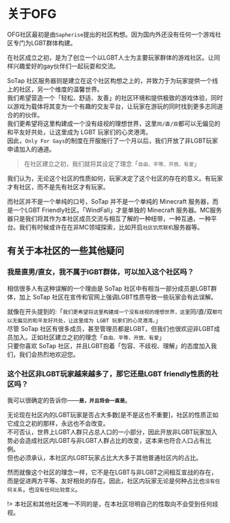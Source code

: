 # 关于OFG

OFG社区最初是由`Sapherise`提出的社区构想。因为国内外还没有任何一个游戏社区专门为LGBT群体构建。

在社区成立之初，是为了创立一个以LGBT人士为主要玩家群体的游戏社区。让同样兴趣爱好的gay伙伴们一起玩耍和交流。

 SoTap 社区服务器则是建立在这个社区构想之上的，并致力于为玩家提供一个线上的社区，另一个维度的温馨世界。  
 我们希望营造一个「轻松、舒适、友善」的社区环境和提供极致的游戏体验，同时以游戏为载体将其变为一个有趣的交友平台，让玩家在游玩的同时找到更多志同道合的的伙伴。  
 我们更希望将这里构建成一个没有歧视的理想世界，这里`同/直/双`都可以无偏见的和平友好共处，让这里成为 LGBT 玩家们的心灵港湾。  
 因此，`Only For Gays`的制度在开服施行了一个月以后，我们开放了非LGBT玩家申请加入的通道。

> 在社区建立之初，我们就将其设定了理念「`自由、平等、开放、有爱`」

我们认为，无论这个社区的性质如何，玩家决定了这个社区的存在的意义。有玩家才有社区，而不是先有社区才有玩家。

而社区并不是一个单纯的口号，SoTap 并不是一个单纯的 Minecraft 服务器，而是一个LGBT Friendly社区。「WindFall」才是单独的 Minecraft 服务器。MC服务器只是我们将其作为本社区成员交流与相互了解的一种纽带，一种互通，一种平台。我们有时候或许在在非MC领域探索，比如开启`社区饥荒联机`服务器等。

## 有关于本社区的一些其他疑问

### 我是直男/直女，我不属于lGBT群体，可以加入这个社区吗？

相信很多人有这种误解的一个理由是 SoTap 社区中有相当一部分成员是LGBT群体，加上 SoTap 社区在宣传和官网上强调LGBT性质导致一些玩家会有此误解。

就像在开头提到的:「`我们更希望将这里构建成一个没有歧视的理想世界，这里`同/直/双`都可以无偏见的和平友好共处，让这里成为 LGBT 玩家们的心灵港湾。`」  
尽管 SoTap 社区有很多成员，甚至管理员都是LGBT，但我们也很欢迎非LGBT成员加入。正如社区建立之初的理念「`自由、平等、开放、有爱`」  
只要你喜欢 SoTap 社区，并且LGBT抱着「包容、不歧视、理解」的态度加入我们，我们会热烈地欢迎您。

### 这个社区非LGBT玩家越来越多了，那它还是LGBT friendly性质的社区吗？

我可以很确定的告诉你——**`是，并且将会一直是`**。  

无论现在社区内的LGBT玩家是否占大多数[是不是这也不重要]，社区的性质正如它成立之初的那样，永远也不会改变。  
不可否认，世界上LGBT人群只占总人口的一小部分，因此开放非LGBT玩家加入势必会造成社区内LGBT与非LGBT人群占比的改变，这本来也符合人口占有比例。  
但也必须承认，本社区内LGBT玩家占比大大多于其他普通社区内的占比。

然而就像这个社区的理念一样，它不是在LGBT与非LGBT之间相互宣战的存在，而是促进两方平等、友好相处的存在。因此，社区内玩家无论是何种占比也`没有任何关系`，也`没有任何比较意义`。

!> 本社区和其他社区唯一不同的是，在本社区坦明自己的性取向不会受到任何歧视。
